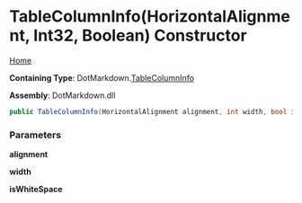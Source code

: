 # TableColumnInfo\(HorizontalAlignment, Int32, Boolean\) Constructor

[Home](../../../README.md#_top)

**Containing Type**: DotMarkdown\.[TableColumnInfo](../README.md#_top)

**Assembly**: DotMarkdown\.dll

```csharp
public TableColumnInfo(HorizontalAlignment alignment, int width, bool isWhiteSpace)
```

### Parameters

**alignment**

**width**

**isWhiteSpace**